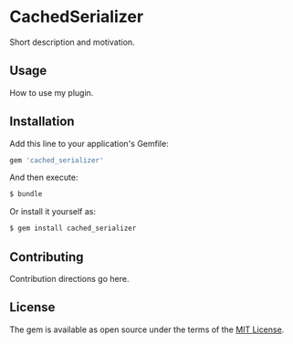 # CachedSerializer
Short description and motivation.

## Usage
How to use my plugin.

## Installation
Add this line to your application's Gemfile:

```ruby
gem 'cached_serializer'
```

And then execute:
```bash
$ bundle
```

Or install it yourself as:
```bash
$ gem install cached_serializer
```

## Contributing
Contribution directions go here.

## License
The gem is available as open source under the terms of the [MIT License](https://opensource.org/licenses/MIT).
